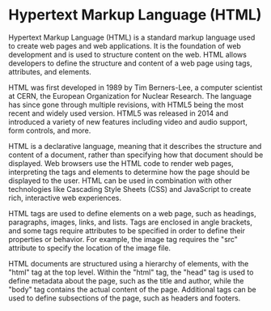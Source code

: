 # Hypertext Markup Language (HTML) 

Hypertext Markup Language (HTML) is a standard markup language used to create web pages and web applications. It is the foundation of web development and is used to structure content on the web. HTML allows developers to define the structure and content of a web page using tags, attributes, and elements.

HTML was first developed in 1989 by Tim Berners-Lee, a computer scientist at CERN, the European Organization for Nuclear Research. The language has since gone through multiple revisions, with HTML5 being the most recent and widely used version. HTML5 was released in 2014 and introduced a variety of new features including video and audio support, form controls, and more.

HTML is a declarative language, meaning that it describes the structure and content of a document, rather than specifying how that document should be displayed. Web browsers use the HTML code to render web pages, interpreting the tags and elements to determine how the page should be displayed to the user. HTML can be used in combination with other technologies like Cascading Style Sheets (CSS) and JavaScript to create rich, interactive web experiences.

HTML tags are used to define elements on a web page, such as headings, paragraphs, images, links, and lists. Tags are enclosed in angle brackets, and some tags require attributes to be specified in order to define their properties or behavior. For example, the image tag requires the "src" attribute to specify the location of the image file.

HTML documents are structured using a hierarchy of elements, with the "html" tag at the top level. Within the "html" tag, the "head" tag is used to define metadata about the page, such as the title and author, while the "body" tag contains the actual content of the page. Additional tags can be used to define subsections of the page, such as headers and footers.
